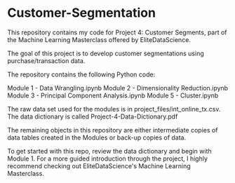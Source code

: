 # Customer-Segmentation

This repository contains my code for Project 4: Customer Segments, part of the Machine Learning Masterclass offered by EliteDataScience.

The goal of this project is to develop customer segmentations using purchase/transaction data.

The repository contains the following Python code:

Module 1 - Data Wrangling.ipynb
Module 2 - Dimensionality Reduction.ipynb
Module 3 - Principal Component Analysis.ipynb
Module 5 - Cluster.ipynb

The raw data set used for the modules is in project_files/int_online_tx.csv. The data dictionary is called Project-4-Data-Dictionary.pdf

The remaining objects in this repository are either intermediate copies of data tables created in the Modules or back-up copies of data.

To get started with this repo, review the data dictionary and begin with Module 1. For a more guided introduction through the project, I highly recommend checking out EliteDataScience's Machine Learning Masterclass.
